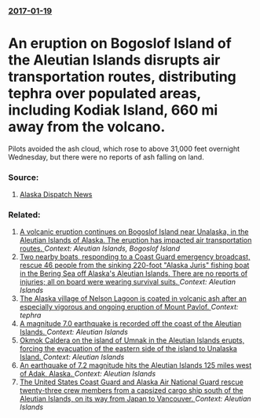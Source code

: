 ### [2017-01-19](/news/2017/01/19/index.md)

# An eruption on Bogoslof Island of the Aleutian Islands disrupts air transportation routes, distributing tephra over populated areas, including Kodiak Island, 660 mi away from the volcano. 

Pilots avoided the ash cloud, which rose to above 31,000 feet overnight Wednesday, but there were no reports of ash falling on land.


### Source:

1. [Alaska Dispatch News](https://www.adn.com/alaska-news/aviation/2017/01/19/another-bogoslof-eruption-sends-ash-over-alaska-peninsula-kodiak-island/)

### Related:

1. [A volcanic eruption continues on Bogoslof Island near Unalaska, in the Aleutian Islands of Alaska. The eruption has impacted air transportation routes. ](/news/2016/12/30/a-volcanic-eruption-continues-on-bogoslof-island-near-unalaska-in-the-aleutian-islands-of-alaska-the-eruption-has-impacted-air-transportat.md) _Context: Aleutian Islands, Bogoslof Island_
2. [Two nearby boats, responding to a Coast Guard emergency broadcast, rescue 46 people from the sinking 220-foot "Alaska Juris" fishing boat in the Bering Sea off Alaska's Aleutian Islands. There are no reports of injuries; all on board were wearing survival suits. ](/news/2016/07/26/two-nearby-boats-responding-to-a-coast-guard-emergency-broadcast-rescue-46-people-from-the-sinking-220-foot-alaska-juris-fishing-boat-in.md) _Context: Aleutian Islands_
3. [ The Alaska village of Nelson Lagoon is coated in volcanic ash after an especially vigorous and ongoing eruption of Mount Pavlof. ](/news/2016/03/28/the-alaska-village-of-nelson-lagoon-is-coated-in-volcanic-ash-after-an-especially-vigorous-and-ongoing-eruption-of-mount-pavlof.md) _Context: tephra_
4. [A magnitude 7.0 earthquake is recorded off the coast of the Aleutian Islands. ](/news/2013/08/30/a-magnitude-7-0-earthquake-is-recorded-off-the-coast-of-the-aleutian-islands.md) _Context: Aleutian Islands_
5. [ Okmok Caldera on the island of Umnak in the Aleutian Islands erupts, forcing the evacuation of the eastern side of the island to Unalaska Island. ](/news/2008/07/12/okmok-caldera-on-the-island-of-umnak-in-the-aleutian-islands-erupts-forcing-the-evacuation-of-the-eastern-side-of-the-island-to-unalaska-i.md) _Context: Aleutian Islands_
6. [ An earthquake of 7.2 magnitude hits the Aleutian Islands 125 miles west of Adak, Alaska. ](/news/2007/12/18/an-earthquake-of-7-2-magnitude-hits-the-aleutian-islands-125-miles-west-of-adak-alaska.md) _Context: Aleutian Islands_
7. [ The United States Coast Guard and Alaska Air National Guard rescue twenty-three crew members from a capsized cargo ship south of the Aleutian Islands, on its way from Japan to Vancouver. ](/news/2006/07/24/the-united-states-coast-guard-and-alaska-air-national-guard-rescue-twenty-three-crew-members-from-a-capsized-cargo-ship-south-of-the-aleuti.md) _Context: Aleutian Islands_
